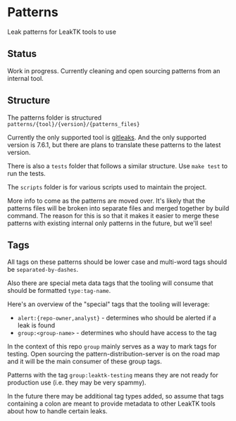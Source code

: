 # Patterns

Leak patterns for LeakTK tools to use

## Status

Work in progress. Currently cleaning and open sourcing patterns from an
internal tool.

## Structure

The patterns folder is structured `patterns/{tool}/{version}/{patterns_files}`

Currently the only supported tool is
[gitleaks](https://github.com/zricethezav/gitleaks).
And the only supported version is 7.6.1, but there are plans to translate these
patterns to the latest version.

There is also a `tests` folder that follows a similar structure. Use `make test`
to run the tests.

The `scripts` folder is for various scripts used to maintain the project.

More info to come as the patterns are moved over. It's likely that the patterns
files will be broken into separate files and merged together by build command.
The reason for this is so that it makes it easier to merge these patterns with
existing internal only patterns in the future, but we'll see!

## Tags

All tags on these patterns should be lower case and multi-word tags should be
`separated-by-dashes`.

Also there are special meta data tags that the tooling will consume that should
be formatted `type:tag-name`.

Here's an overview of the "special" tags that the tooling will leverage:

* `alert:{repo-owner,analyst}` - determines who should be alerted if a leak is found
* `group:<group-name>` - determines who should have access to the tag

In the context of this repo `group` mainly serves as a way to mark tags for
testing. Open sourcing the pattern-distribution-server is on the road map and
it will be the main consumer of these group tags.

Patterns with the tag `group:leaktk-testing` means they are not ready for
production use (i.e. they may be very spammy).

In the future there may be additional tag types added, so assume that tags
containing a colon are meant to provide metadata to other LeakTK tools about
how to handle certain leaks.

